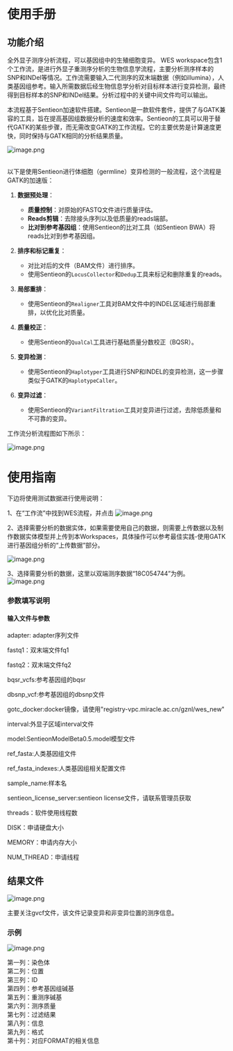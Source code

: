 # 使用手册
## 功能介绍

全外显子测序分析流程，可以基因组中的生殖细胞变异。
WES workspace包含1个工作流，是进行外显子重测序分析的生物信息学流程，主要分析测序样本的SNP和INDel等情况。工作流需要输入二代测序的双末端数据（例如illumina），人类基因组参考。输入所需数据后经生物信息学分析对目标样本进行变异检测，最终得到目标样本的SNP和INDel结果。分析过程中的关键中间文件均可以输出。

本流程基于Sentieon加速软件搭建。Sentieon是一款软件套件，提供了与GATK兼容的工具，旨在提高基因组数据分析的速度和效率。Sentieon的工具可以用于替代GATK的某些步骤，而无需改变GATK的工作流程。它的主要优势是计算速度更快，同时保持与GATK相同的分析结果质量。

![image.png](attachment:f9c3590f-f803-408c-a37a-18f99eccfb1a.png)


<br>
以下是使用Sentieon进行体细胞（germline）变异检测的一般流程，这个流程是GATK的加速版：

1. **数据预处理**：
   - **质量控制**：对原始的FASTQ文件进行质量评估。
   - **Reads剪辑**：去除接头序列以及低质量的reads端部。
   - **比对到参考基因组**：使用Sentieon的比对工具（如Sentieon BWA）将reads比对到参考基因组。

2. **排序和标记重复**：
   - 对比对后的文件（BAM文件）进行排序。
   - 使用Sentieon的`LocusCollector`和`Dedup`工具来标记和删除重复的reads。

3. **局部重排**：
   - 使用Sentieon的`Realigner`工具对BAM文件中的INDEL区域进行局部重排，以优化比对质量。

4. **质量校正**：
   - 使用Sentieon的`QualCal`工具进行基础质量分数校正（BQSR）。

5. **变异检测**：
   - 使用Sentieon的`Haplotyper`工具进行SNP和INDEL的变异检测，这一步骤类似于GATK的`HaplotypeCaller`。

6. **变异过滤**：
   - 使用Sentieon的`VariantFiltration`工具对变异进行过滤，去除低质量和不可靠的变异。

工作流分析流程图如下所示：

![image.png](attachment:f44cd6fe-463f-4a4d-b7a0-8dd68ca755b2.png)

# 使用指南

下边将使用测试数据进行使用说明：

1、在“工作流”中找到WES流程，并点击
![image.png](attachment:766ea47c-b461-4b6e-9fb1-42536d1509ef.png)

2、选择需要分析的数据实体，如果需要使用自己的数据，则需要上传数据以及制作数据实体模型并上传到本Workspaces，具体操作可以参考最佳实践-使用GATK进行基因组分析的“上传数据”部分。

![image.png](attachment:f6a2be95-5e18-40c7-83f9-e381985ababd.png)

3、选择需要分析的数据，这里以双端测序数据“18C054744”为例。
![image.png](attachment:0aa8156d-b799-4257-8d0d-cbb20c747266.png)

### 参数填写说明
#### 输入文件与参数

adapter: adapter序列文件

fastq1：双末端文件fq1

fastq2：双末端文件fq2

bqsr_vcfs:参考基因组的bqsr

dbsnp_vcf:参考基因组的dbsnp文件

gotc_docker:docker镜像，请使用"registry-vpc.miracle.ac.cn/gznl/wes_new"

interval:外显子区域interval文件

model:SentieonModelBeta0.5.model模型文件

ref_fasta:人类基因组文件

ref_fasta_indexes:人类基因组相关配置文件

sample_name:样本名

sentieon_license_server:sentieon license文件，请联系管理员获取

threads：软件使用线程数

DISK：申请硬盘大小

MEMORY：申请内存大小

NUM_THREAD：申请线程


## 结果文件


![image.png](attachment:7271a20b-5631-4581-9172-3aa4b02f7838.png)

主要关注gvcf文件，该文件记录变异和非变异位置的测序信息。

### 示例
![image.png](attachment:f83466e8-99e1-4880-b16f-679886a2b014.png)


第一列：染色体 <br>
第二列：位置<br>
第三列：ID<br>
第四列：参考基因组碱基<br>
第五列：重测序碱基<br>
第六列：测序质量<br>
第七列：过滤结果<br>
第八列：信息<br>
第九列：格式<br>
第十列：对应FORMAT的相关信息<br>


```python

```
